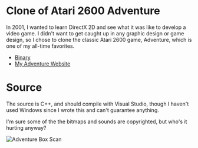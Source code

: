 # Clone of Atari 2600 Adventure

In 2001, I wanted to learn DirectX 2D and see what it was like to develop a video game.  I didn't want to get caught up in any graphic design or game design, so I chose to clone the classic Atari 2600 game, Adventure, which is one of my all-time favorites.

* [Binary](http://www.download.com/Adventure/3000-7564_4-10458849.html)
* [My Adventure Website](http://naildrivin5.com/adventure/)

# Source

The source is C++, and should compile with Visual Studio, though I haven't used Windows since I wrote this and can't guarantee anything.

I'm sure some of the the bitmaps and sounds are copyrighted, but who's it hurting anyway?

![Adventure Box Scan](http://www.atariage.com/2600/boxes/b_Adventure_Color_front.jpg)
